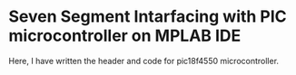 # Seven Segment Intarfacing with PIC microcontroller on MPLAB IDE

Here, I have written the header and code for pic18f4550 microcontroller.
